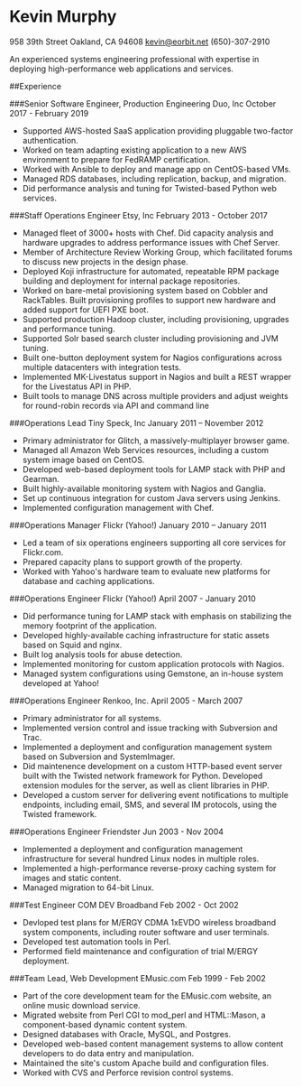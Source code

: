 # Kevin Murphy


958 39th Street
Oakland, CA 94608
kevin@eorbit.net
(650)-307-2910

An experienced systems engineering professional with expertise in deploying high-performance web applications and services.

##Experience

###Senior Software Engineer, Production Engineering
Duo, Inc
October 2017 - February 2019

 * Supported AWS-hosted SaaS application providing pluggable two-factor authentication.
 * Worked on team adapting existing application to a new AWS environment to prepare for FedRAMP certification.
 * Worked with Ansible to deploy and manage app on CentOS-based VMs.
 * Managed RDS databases, including replication, backup, and migration.
 * Did performance analysis and tuning for Twisted-based Python web services.

###Staff Operations Engineer
Etsy, Inc
February 2013 - October 2017

 * Managed fleet of 3000+ hosts with Chef. Did capacity analysis and hardware upgrades to address performance issues with Chef Server.
 * Member of Architecture Review Working Group, which facilitated forums to discuss new projects in the design phase.
 * Deployed Koji infrastructure for automated, repeatable RPM package building and deployment for internal package repositories.
 * Worked on bare-metal provisioning system based on Cobbler and RackTables.
      Built provisioning profiles to support new hardware and added support for UEFI PXE boot.
 * Supported production Hadoop cluster, including provisioning, upgrades and performance tuning.
 * Supported Solr based search cluster including provisioning and JVM tuning.
 * Built one-button deployment system for Nagios configurations across multiple  datacenters with integration tests.
 * Implemented MK-Livestatus support in Nagios and built a REST wrapper for the Livestatus API in PHP.
 * Built tools to manage DNS across multiple providers and adjust weights for round-robin records via API and command line

###Operations Lead
Tiny Speck, Inc
January 2011 – November 2012

 * Primary administrator for Glitch, a massively-multiplayer browser game.
 * Managed all Amazon Web Services resources, including a custom system image based on CentOS.
 * Developed web-based deployment tools for LAMP stack with PHP and Gearman.
 * Built highly-available monitoring system with Nagios and Ganglia.
 * Set up continuous integration for custom Java servers using Jenkins.
 * Implemented configuration management with Chef.

###Operations Manager
Flickr (Yahoo!)
January 2010 – January 2011

 * Led a team of six operations engineers supporting all core services for Flickr.com.
 * Prepared capacity plans to support growth of the property.
 * Worked with Yahoo's hardware team to evaluate new platforms for database and caching applications.

###Operations Engineer
Flickr (Yahoo!)
April 2007 - January 2010

 * Did performance tuning for LAMP stack with emphasis on stabilizing the memory footprint of the application.
 * Developed highly-available caching infrastructure for static assets based on Squid and nginx.
 * Built log analysis tools for abuse detection.
 * Implemented monitoring for custom application protocols with Nagios.
 * Managed system configurations using Gemstone, an in-house system developed at Yahoo!

###Operations Engineer
Renkoo, Inc.
April 2005 - March 2007

 * Primary administrator for all systems.
 * Implemented version control and issue tracking with Subversion and Trac.
 * Implemented a deployment and configuration management system based on Subversion and SystemImager.
 * Did maintenence development on a custom HTTP-based event server built with the Twisted network framework for Python. Developed extension modules for the server, as well as client libraries in PHP.
 * Developed a custom server for delivering event notifications to multiple endpoints, including email, SMS, and several IM protocols, using the Twisted framework.

###Operations Engineer
Friendster 
Jun 2003 - Nov 2004

 * Implemented a deployment and configuration management infrastructure for several hundred Linux nodes in multiple roles.
 * Implemented a high-performance reverse-proxy caching system for images and static content.
 * Managed migration to 64-bit Linux.

###Test Engineer
COM DEV Broadband
Feb 2002 - Oct 2002

 * Devloped test plans for M/ERGY CDMA 1xEVDO wireless broadband system components, including router software and user terminals.
 * Developed test automation tools in Perl.
 * Performed field maintenance and configuration of trial M/ERGY deployment.

###Team Lead, Web Development
EMusic.com
Feb 1999 - Feb 2002

 * Part of the core development team for the EMusic.com website, an online music download service.
 * Migrated website from Perl CGI to mod_perl and HTML::Mason, a component-based dynamic content system.
 * Designed databases with Oracle, MySQL, and Postgres.
 * Developed web-based content management systems to allow content developers to do data entry and manipulation.
 * Maintained the site's custom Apache build and configuration files.
 * Worked with CVS and Perforce revision control systems. 
